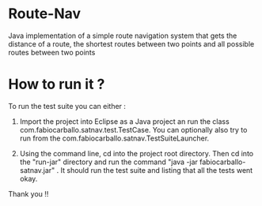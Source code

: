 Route-Nav
=========

Java implementation of a simple route navigation system that gets the distance of a route, the shortest routes between two points and all possible routes between two points 

How to run it ? 
==========
To run the test suite you can either :

1. Import the project into Eclipse as a Java project an run the class com.fabiocarballo.satnav.test.TestCase. You can optionally also try to run from the com.fabiocarballo.satnav.TestSuiteLauncher.

2. Using the command line, cd into the project root directory. Then cd into the "run-jar" directory and run the command "java -jar fabiocarballo-satnav.jar" . It should run the test suite and listing that all the tests went okay.

Thank you !!
